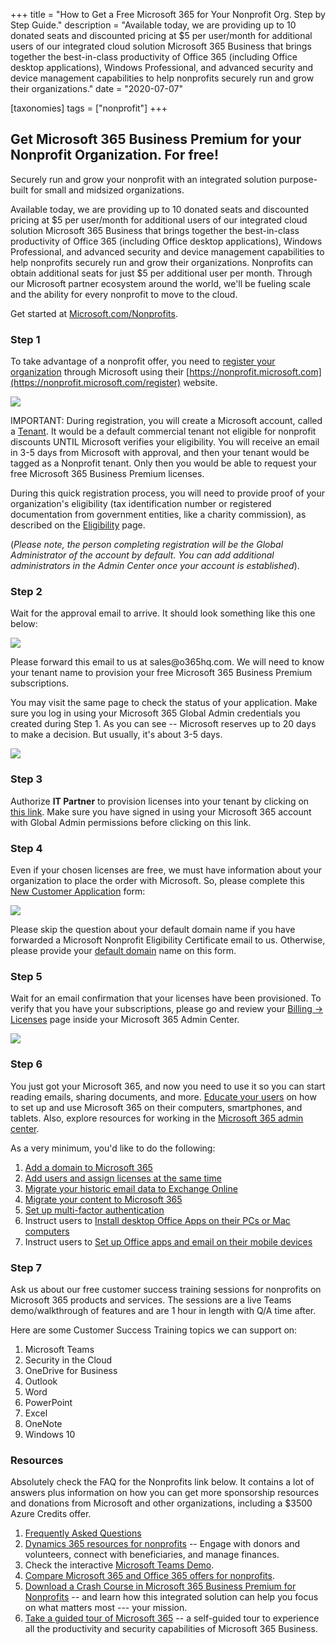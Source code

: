 +++
title = "How to Get a Free Microsoft 365 for Your Nonprofit Org. Step by Step Guide."
description = "Available today, we are providing up to 10 donated seats and discounted pricing at $5 per user/month for additional users of our integrated cloud solution Microsoft 365 Business that brings together the best-in-class productivity of Office 365 (including Office desktop applications), Windows Professional, and advanced security and device management capabilities to help nonprofits securely run and grow their organizations."
date = "2020-07-07"

[taxonomies]
tags = ["nonprofit"]
+++

## Get Microsoft 365 Business Premium for your Nonprofit Organization. For free!

Securely run and grow your nonprofit with an integrated solution
purpose-built for small and midsized organizations.

Available today, we are providing up to 10 donated seats and discounted
pricing at \$5 per user/month for additional users of our integrated
cloud solution Microsoft 365 Business that brings together the
best-in-class productivity of Office 365 (including Office desktop
applications), Windows Professional, and advanced security and device
management capabilities to help nonprofits securely run and grow their
organizations. Nonprofits can obtain additional seats for just \$5 per
additional user per month. Through our Microsoft partner ecosystem
around the world, we'll be fueling scale and the ability for every
nonprofit to move to the cloud.

Get started at
[Microsoft.com/Nonprofits](https://www.microsoft.com/en-us/Nonprofits).

### Step 1

To take advantage of a nonprofit offer, you need to [register your
organization](https://nonprofit.microsoft.com/register) through
Microsoft using their
[https://nonprofit.microsoft.com](https://nonprofit.microsoft.com/register)
website.

![](https://o365hq.com/images/781.png)

IMPORTANT: During registration, you will create a Microsoft account,
called a
[Tenant](https://o365hq.com/faq/what-is-office-365-or-azure-ad-tenant).
It would be a default commercial tenant not eligible for nonprofit
discounts UNTIL Microsoft verifies your eligibility. You will receive an
email in 3-5 days from Microsoft with approval, and then your tenant
would be tagged as a Nonprofit tenant. Only then you would be able to
request your free Microsoft 365 Business Premium licenses.

During this quick registration process, you will need to provide proof
of your organization's eligibility (tax identification number or
registered documentation from government entities, like a charity
commission), as described on the
[Eligibility](https://www.microsoft.com/en-us/nonprofits/eligibility)
page.

(*Please note, the person completing registration will be the Global
Administrator of the account by default. You can add additional
administrators in the Admin Center once your account is established*).

### Step 2

Wait for the approval email to arrive. It should look something like
this one below:

![](https://o365hq.com/images/779.png)

Please forward this email to us at sales\@o365hq.com. We will need to
know your tenant name to provision your free Microsoft 365 Business
Premium subscriptions.

You may visit the same page to check the status of your application.
Make sure you log in using your Microsoft 365 Global Admin credentials you
created during Step 1. As you can see -- Microsoft reserves up to 20
days to make a decision. But usually, it's about 3-5 days.

![](https://o365hq.com/images/780.png)

### Step 3

Authorize **IT Partner** to provision licenses into your tenant by
clicking on [this
link](https://admin.microsoft.com/Adminportal/Home?invType=IndirectResellerRelationship&partnerId=4ed6ea8d-6f86-411d-b7e0-37401bdb9b68&msppId=4100178&indirectCSPId=d5c77776-8b4c-4ceb-81da-566aba9c59c5&DAP=true#/BillingAccounts/partner-invitation).
Make sure you have signed in using your Microsoft 365 account with Global
Admin permissions before clicking on this link.

### Step 4

Even if your chosen licenses are free, we must have information about your
organization to place the order with Microsoft. So, please complete this
[New Customer Application](https://forms.office.com/Pages/ResponsePage.aspx?id=jerWToZvHUG34DdAG9ubaGbNn0XlEsdGmwZuhYBTb1tUQkMwMzdVSDdZOUgzQUgzWTVPQUVMMzFZNi4u)
form:

[![](https://o365hq.com/img/msforms.png)](https://forms.office.com/Pages/ResponsePage.aspx?id=jerWToZvHUG34DdAG9ubaGbNn0XlEsdGmwZuhYBTb1tUQkMwMzdVSDdZOUgzQUgzWTVPQUVMMzFZNi4u)

Please skip the question about your default domain name if you have
forwarded a Microsoft Nonprofit Eligibility Certificate email to us.
Otherwise, please provide your [default
domain](https://o365hq.com/faq/how-to-find-our-your-office-365-default-domain-name)
name on this form.

### Step 5

Wait for an email confirmation that your licenses have been provisioned.
To verify that you have your subscriptions, please go and review your
[Billing -\>
Licenses](https://admin.microsoft.com/Adminportal/Home?source=applauncher#/licenses)
page inside your Microsoft 365 Admin Center.

![](https://o365hq.com/images/788.png)

### Step 6

You just got your Microsoft 365, and now you need to use it so you can
start reading emails, sharing documents, and more. [Educate your
users](https://docs.microsoft.com/en-us/microsoft-365/admin/admin-overview/get-started-with-office-365)
on how to set up and use Microsoft 365 on their computers, smartphones,
and tablets. Also, explore resources for working in the [Microsoft 365
admin center](https://docs.microsoft.com/en-us/microsoft-365/admin/).

As a very minimum, you'd like to do the following:

1.  [Add a domain to Microsoft
    365](https://docs.microsoft.com/en-us/microsoft-365/admin/setup/add-domain?view=o365-worldwide)
2.  [Add users and assign licenses at the same
    time](https://docs.microsoft.com/en-us/microsoft-365/admin/add-users/add-users?view=o365-worldwide)
3.  [Migrate your historic email data to Exchange
    Online](https://docs.microsoft.com/en-us/exchange/mailbox-migration/mailbox-migration)
4.  [Migrate your content to Microsoft
    365](https://docs.microsoft.com/en-us/sharepointmigration/migrate-to-sharepoint-online)
5.  [Set up multi-factor
    authentication](https://docs.microsoft.com/en-us/microsoft-365/admin/security-and-compliance/set-up-multi-factor-authentication?view=o365-worldwide)
6.  Instruct users to [Install desktop Office Apps on their PCs or Mac
    computers](https://support.microsoft.com/en-us/office/download-and-install-or-reinstall-microsoft-365-or-office-2019-on-a-pc-or-mac-4414eaaf-0478-48be-9c42-23adc4716658)
7.  Instruct users to [Set up Office apps and email on their mobile
    devices](https://support.microsoft.com/en-us/office/set-up-office-apps-and-email-on-a-mobile-device-7dabb6cb-0046-40b6-81fe-767e0b1f014f)

### Step 7

Ask us about our free customer success training sessions for nonprofits
on Microsoft 365 products and services. The sessions are a live Teams
demo/walkthrough of features and are 1 hour in length with Q/A time
after.

Here are some Customer Success Training topics we can support on:

1.  Microsoft Teams
2.  Security in the Cloud
3.  OneDrive for Business
4.  Outlook
5.  Word
6.  PowerPoint
7.  Excel
8.  OneNote
9.  Windows 10

### Resources

Absolutely check the FAQ for the Nonprofits link below. It contains a
lot of answers plus information on how you can get more sponsorship
resources and donations from Microsoft and other organizations,
including a \$3500 Azure Credits offer.

1.  [Frequently Asked
    Questions](https://www.microsoft.com/en-us/nonprofits/faq)
2.  [Dynamics 365 resources for
    nonprofits](https://www.microsoft.com/en-us/nonprofits/dynamics-365?activetab=pivot1%3aprimaryr3)
    -- Engage with donors and volunteers, connect with beneficiaries,
    and manage finances.
3.  Check the interactive [Microsoft Teams
    Demo](https://teamsdemo.office.com/).
4.  [Compare Microsoft 365 and Office 365 offers for
    nonprofits](https://www.microsoft.com/en-us/microsoft-365/nonprofit/office-365-nonprofit-plans-and-pricing).
5.  [Download a Crash Course in Microsoft 365 Business Premium for
    Nonprofits](https://aka.ms/Crash_Course_Microsoft_365_Nonprofit_eBook)
    -- and learn how this integrated solution can help you focus on what
    matters most --- your mission.
6.  [Take a guided tour of Microsoft
    365](https://www.microsoft.com/en-us/nonprofits/microsoft-365) -- a
    self-guided tour to experience all the productivity and security
    capabilities of Microsoft 365 Business.
